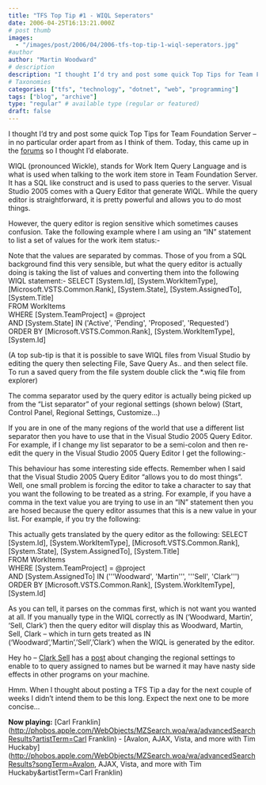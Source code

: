 ```yaml
---
title: "TFS Top Tip #1 - WIQL Seperators"
date: 2006-04-25T16:13:21.000Z
# post thumb
images:
  - "/images/post/2006/04/2006-tfs-top-tip-1-wiql-seperators.jpg"
#author
author: "Martin Woodward"
# description
description: "I thought I’d try and post some quick Top Tips for Team Foundation Server – in no particular order apart from as I think of them."
# Taxonomies
categories: ["tfs", "technology", "dotnet", "web", "programming"]
tags: ["blog", "archive"]
type: "regular" # available type (regular or featured)
draft: false
---
```


I thought I’d try and post some quick Top Tips for Team Foundation Server – in no particular order apart from as I think of them. Today, this came up in the [forums](http://forums.microsoft.com/MSDN/ShowPost.aspx?PostID=366920&SiteID=1) so I thought I’d elaborate.

WIQL (pronounced Wickle), stands for Work Item Query Language and is what is used when talking to the work item store in Team Foundation Server. It has a SQL like construct and is used to pass queries to the server. Visual Studio 2005 comes with a Query Editor that generate WIQL. While the query editor is straightforward, it is pretty powerful and allows you to do most things.

However, the query editor is region sensitive which sometimes causes confusion. Take the following example where I am using an “IN” statement to list a set of values for the work item status:-

Note that the values are separated by commas. Those of you from a SQL background find this very sensible, but what the query editor is actually doing is taking the list of values and converting them into the following WIQL statement:-
SELECT [System.Id], [System.WorkItemType], [Microsoft.VSTS.Common.Rank], [System.State], [System.AssignedTo], [System.Title]  
FROM WorkItems  
WHERE [System.TeamProject] = @project  
AND [System.State] IN ('Active', 'Pending', 'Proposed', 'Requested')  
ORDER BY [Microsoft.VSTS.Common.Rank], [System.WorkItemType], [System.Id]

(A top sub-tip is that it is possible to save WIQL files from Visual Studio by editing the query then selecting File, Save Query As.. and then select file. To run a saved query from the file system double click the \*.wiq file from explorer)

The comma separator used by the query editor is actually being picked up from the “List separator” of your regional settings (shown below) (Start, Control Panel, Regional Settings, Customize…)

[](http://www.woodwardweb.com/blog/region_settings.png)

If you are in one of the many regions of the world that use a different list separator then you have to use that in the Visual Studio 2005 Query Editor. For example, if I change my list separator to be a semi-colon and then re-edit the query in the Visual Studio 2005 Query Editor I get the following:-

This behaviour has some interesting side effects. Remember when I said that the Visual Studio 2005 Query Editor “allows you to do most things”. Well, one small problem is forcing the editor to take a character to say that you want the following to be treated as a string. For example, if you have a comma in the text value you are trying to use in an “IN” statement then you are hosed because the query editor assumes that this is a new value in your list. For example, if you try the following:

This actually gets translated by the query editor as the following:
SELECT [System.Id], [System.WorkItemType], [Microsoft.VSTS.Common.Rank], [System.State], [System.AssignedTo], [System.Title]  
FROM WorkItems  
WHERE [System.TeamProject] = @project  
AND [System.AssignedTo] IN ('''Woodward', 'Martin''', '''Sell', 'Clark''')  
ORDER BY [Microsoft.VSTS.Common.Rank], [System.WorkItemType], [System.Id]

As you can tell, it parses on the commas first, which is not want you wanted at all. If you manually type in the WIQL correctly as IN (‘Woodward, Martin’, ‘Sell, Clark’) then the query editor will display this as Woodward, Martin, Sell, Clark – which in turn gets treated as IN (‘Woodward’,’Martin’,’Sell’,’Clark’) when the WIQL is generated by the editor.

Hey ho – [Clark Sell](http://www.csell.net/) has a [post](http://csell.net/PermaLink,guid,aae3824a-d5d5-4326-a5b0-d7ee1b5c1d25.aspx) about changing the regional settings to enable to to query assigned to names but be warned it may have nasty side effects in other programs on your machine.

Hmm. When I thought about posting a TFS Tip a day for the next couple of weeks I didn’t intend them to be this long. Expect the next one to be more concise…

**Now playing:** [Carl Franklin](http://phobos.apple.com/WebObjects/MZSearch.woa/wa/advancedSearchResults?artistTerm=Carl Franklin) - [Avalon, AJAX, Vista, and more with Tim Huckaby](http://phobos.apple.com/WebObjects/MZSearch.woa/wa/advancedSearchResults?songTerm=Avalon, AJAX, Vista, and more with Tim Huckaby&artistTerm=Carl Franklin)
